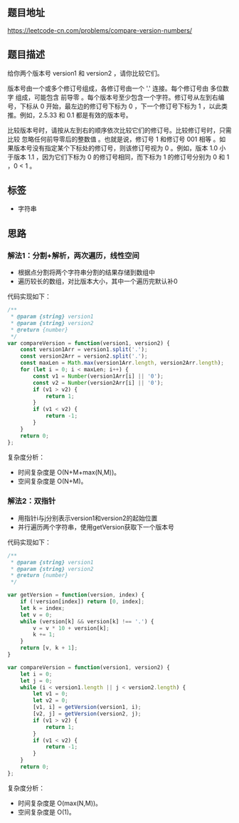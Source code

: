 ## 题目地址

https://leetcode-cn.com/problems/compare-version-numbers/

## 题目描述

给你两个版本号 version1 和 version2 ，请你比较它们。

版本号由一个或多个修订号组成，各修订号由一个 '.' 连接。每个修订号由 多位数字 组成，可能包含 前导零 。每个版本号至少包含一个字符。修订号从左到右编号，下标从 0 开始，最左边的修订号下标为 0 ，下一个修订号下标为 1 ，以此类推。例如，2.5.33 和 0.1 都是有效的版本号。

比较版本号时，请按从左到右的顺序依次比较它们的修订号。比较修订号时，只需比较 忽略任何前导零后的整数值 。也就是说，修订号 1 和修订号 001 相等 。如果版本号没有指定某个下标处的修订号，则该修订号视为 0 。例如，版本 1.0 小于版本 1.1 ，因为它们下标为 0 的修订号相同，而下标为 1 的修订号分别为 0 和 1 ，0 < 1 。

## 标签

- 字符串

## 思路

### 解法1：分割+解析，两次遍历，线性空间

- 根据点分割将两个字符串分割的结果存储到数组中
- 遍历较长的数组，对比版本大小，其中一个遍历完默认补0

代码实现如下：
```javascript
/**
 * @param {string} version1
 * @param {string} version2
 * @return {number}
 */
var compareVersion = function(version1, version2) {
    const version1Arr = version1.split('.');
    const version2Arr = version2.split('.');
    const maxLen = Math.max(version1Arr.length, version2Arr.length);
    for (let i = 0; i < maxLen; i++) {
        const v1 = Number(version1Arr[i] || '0');
        const v2 = Number(version2Arr[i] || '0');
        if (v1 > v2) {
            return 1;
        }
        if (v1 < v2) {
            return -1;
        }
    }
    return 0;
};
```

复杂度分析：

- 时间复杂度是 O(N+M+max(N,M))。
- 空间复杂度是 O(N+M)。

### 解法2：双指针

- 用指针i与j分别表示version1和version2的起始位置
- 并行遍历两个字符串，使用getVersion获取下一个版本号

代码实现如下：
```javascript
/**
 * @param {string} version1
 * @param {string} version2
 * @return {number}
 */

var getVersion = function(version, index) {
    if (!version[index]) return [0, index];
    let k = index;
    let v = 0;
    while (version[k] && version[k] !== '.') {
        v = v * 10 + version[k];
        k += 1;
    }
    return [v, k + 1];
}

var compareVersion = function(version1, version2) {
    let i = 0;
    let j = 0;
    while (i < version1.length || j < version2.length) {
        let v1 = 0;
        let v2 = 0;
        [v1, i] = getVersion(version1, i);
        [v2, j] = getVersion(version2, j);
        if (v1 > v2) {
            return 1;
        }
        if (v1 < v2) {
            return -1;
        }
    }
    return 0;
};
```

复杂度分析：

- 时间复杂度是 O(max(N,M))。
- 空间复杂度是 O(1)。
